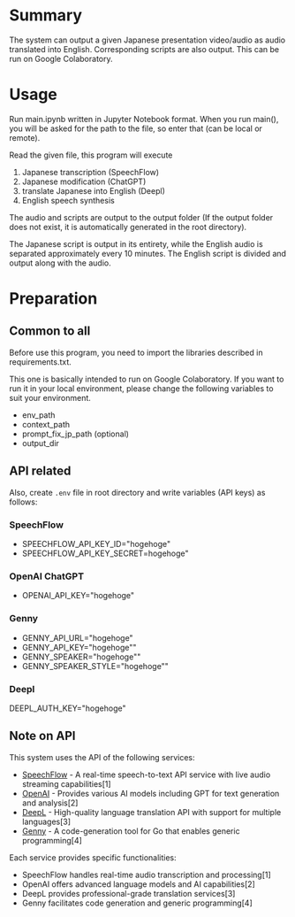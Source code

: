 # Summary
The system can output a given Japanese presentation video/audio as audio translated into English. Corresponding scripts are also output. This can be run on Google Colaboratory.

# Usage
Run main.ipynb written in Jupyter Notebook format.
When you run main(), you will be asked for the path to the file, so enter that (can be local or remote).

Read the given file, this program will execute

1. Japanese transcription (SpeechFlow)
2. Japanese modification (ChatGPT)
3. translate Japanese into English (Deepl)
4. English speech synthesis

The audio and scripts are output to the output folder (If the output folder does not exist, it is automatically generated in the root directory).

The Japanese script is output in its entirety, while the English audio is separated approximately every 10 minutes. The English script is divided and output along with the audio.

# Preparation
## Common to all
Before use this program, you need to import the libraries described in requirements.txt.

This one is basically intended to run on Google Colaboratory.
If you want to run it in your local environment, please change the following variables to suit your environment.

- env_path
- context_path
- prompt_fix_jp_path (optional)
- output_dir

## API related
Also, create `.env` file in root directory and write variables (API keys) as follows:

### SpeechFlow
- SPEECHFLOW_API_KEY_ID="hogehoge"
- SPEECHFLOW_API_KEY_SECRET=hogehoge"
### OpenAI ChatGPT
- OPENAI_API_KEY="hogehoge"
### Genny
- GENNY_API_URL="hogehoge"
- GENNY_API_KEY="hogehoge""
- GENNY_SPEAKER="hogehoge""
- GENNY_SPEAKER_STYLE="hogehoge""
### Deepl
DEEPL_AUTH_KEY="hogehoge"

## Note on API
This system uses the API of the following services:

- [SpeechFlow](https://docs.speechmatics.com/flow/flow-api-ref) - A real-time speech-to-text API service with live audio streaming capabilities[1]
- [OpenAI](https://platform.openai.com/docs/api-reference) - Provides various AI models including GPT for text generation and analysis[2]
- [DeepL](https://github.com/DeepLcom/deepl-python) - High-quality language translation API with support for multiple languages[3]
- [Genny](https://github.com/cheekybits/genny) - A code-generation tool for Go that enables generic programming[4]

Each service provides specific functionalities:
- SpeechFlow handles real-time audio transcription and processing[1]
- OpenAI offers advanced language models and AI capabilities[2]
- DeepL provides professional-grade translation services[3]
- Genny facilitates code generation and generic programming[4]